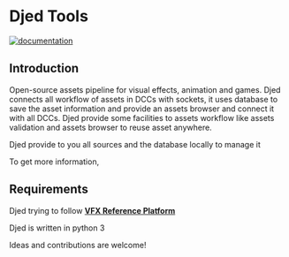 
Djed Tools
====

[![documentation]()]()


Introduction
------------

Open-source assets pipeline for visual effects, animation and games. Djed connects all workflow of assets in DCCs with sockets, it uses database to save the asset information and provide an assets browser and connect it with all DCCs.
Djed provide some facilities to assets workflow like assets validation and assets browser to reuse asset anywhere.

Djed provide to you all sources and the database locally to manage it

To get more information,

Requirements
------------

Djed trying to follow [**VFX Reference Platform**](https://vfxplatform.com/)

Djed is written in python 3


Ideas and contributions are welcome!